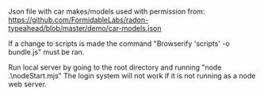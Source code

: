 Json file with car makes/models used with permission from: https://github.com/FormidableLabs/radon-typeahead/blob/master/demo/car-models.json

If a change to scripts is made the command "Browserify 'scripts' -o bundle.js"
must be ran.

Run local server by going to the root directory and running "node .\nodeStart.mjs"
The login system will not work if it is not running as a node web server.
